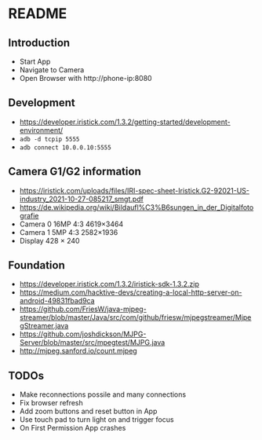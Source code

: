 # README

## Introduction
* Start App
* Navigate to Camera
* Open Browser with http://phone-ip:8080

## Development
* https://developer.iristick.com/1.3.2/getting-started/development-environment/
* `adb -d tcpip 5555`
* `adb connect 10.0.0.10:5555`

## Camera G1/G2 information
* https://iristick.com/uploads/files/IRI-spec-sheet-Iristick.G2-92021-US-industry_2021-10-27-085217_smgt.pdf
* https://de.wikipedia.org/wiki/Bildaufl%C3%B6sungen_in_der_Digitalfotografie
* Camera 0 16MP 4:3 4619×3464
* Camera 1 5MP 4:3 2582×1936
* Display 428 × 240

## Foundation
* https://developer.iristick.com/1.3.2/iristick-sdk-1.3.2.zip
* https://medium.com/hacktive-devs/creating-a-local-http-server-on-android-49831fbad9ca
* https://github.com/FriesW/java-mjpeg-streamer/blob/master/Java/src/com/github/friesw/mjpegstreamer/MjpegStreamer.java
* https://github.com/joshdickson/MJPG-Server/blob/master/src/mpegtest/MJPG.java
* http://mjpeg.sanford.io/count.mjpeg

## TODOs
* Make reconnections possile and many connections
* Fix browser refresh
* Add zoom buttons and reset button in App
* Use touch pad to turn light on and trigger focus
* On First Permission App crashes
